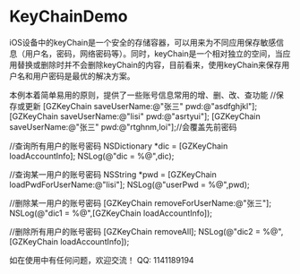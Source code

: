 # KeyChainDemo
iOS设备中的keyChain是一个安全的存储容器，可以用来为不同应用保存敏感信息（用户名，密码，网络密码等）。同时，keyChain是一个相对独立的空间，当应用替换或删除时并不会删除keyChain的内容，目前看来，使用keyChain来保存用户名和用户密码是最优的解决方案。

本例本着简单易用的原则，提供了一些账号信息常用的增、删、改、查功能
//保存或更新
[GZKeyChain saveUserName:@"张三" pwd:@"asdfghjkl"];
[GZKeyChain saveUserName:@"lisi" pwd:@"asrtyui"];
[GZKeyChain saveUserName:@"张三" pwd:@"rtghnm,loi"];//会覆盖先前密码

//查询所有用户的账号密码
NSDictionary *dic = [GZKeyChain loadAccountInfo];
NSLog(@"dic = %@",dic);

//查询某一用户的账号密码
NSString *pwd = [GZKeyChain loadPwdForUserName:@"lisi"];
NSLog(@"userPwd = %@",pwd);

//删除某一用户的账号密码
[GZKeyChain removeForUserName:@"张三"];
NSLog(@"dic1 = %@",[GZKeyChain loadAccountInfo]);

//删除所有用户的账号密码
[GZKeyChain removeAll];
NSLog(@"dic2 = %@",[GZKeyChain loadAccountInfo]);

如在使用中有任何问题，欢迎交流！  QQ:  1141189194
